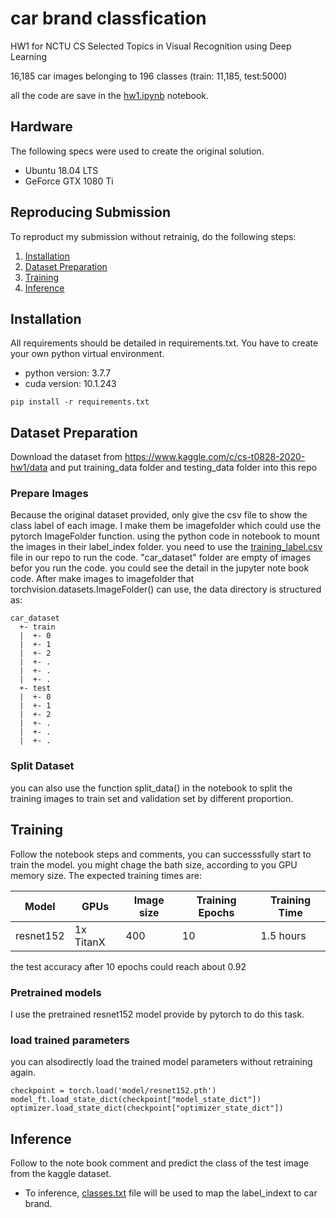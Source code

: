 # car brand classfication
HW1 for NCTU CS Selected Topics in Visual Recognition using Deep Learning

16,185 car images belonging to 196 classes (train: 11,185, test:5000)

all the code are save in the [hw1.ipynb](https://github.com/sweiichen/car-brand-classification/blob/main/hw1.ipynb) notebook.


## Hardware
The following specs were used to create the original solution.
- Ubuntu 18.04 LTS
- GeForce GTX 1080 Ti

## Reproducing Submission
To reproduct my submission without retrainig, do the following steps:
1. [Installation](#installation)
2. [Dataset Preparation](#dataset-preparation)
3. [Training](#training)
4. [Inference](#inference)

## Installation
All requirements should be detailed in  requirements.txt. 
You have to create your own python virtual environment.
- python version: 3.7.7 
- cuda version: 10.1.243

```
pip install -r requirements.txt
```

## Dataset Preparation
Download the dataset from https://www.kaggle.com/c/cs-t0828-2020-hw1/data
and put training_data folder and testing_data folder into this repo


### Prepare Images
Because the original dataset provided, only give the csv file to show the class label of each image.
I make them be imagefolder which could use the pytorch ImageFolder function.
using the python code in notebook to mount the images in their label_index folder.
you need to use the [training_label.csv](https://github.com/sweiichen/car-brand-classification/blob/main/training_label.csv) file in our repo to run the code.
"car_dataset" folder are empty of images befor you run the code.
you could see the detail in the jupyter note book code.
After make images to imagefolder that torchvision.datasets.ImageFolder() can use, the data directory is structured as:
```
car_dataset
  +- train
  |  +- 0
  |  +- 1
  |  +- 2
  |  +- .
  |  +- .
  |  +- .
  +- test
  |  +- 0
  |  +- 1
  |  +- 2
  |  +- .
  |  +- .
  |  +- .

```




### Split Dataset
you can also use the function split_data() in the notebook to split the training images to train set and validation set by different proportion.



## Training
Follow the notebook steps and comments, you can successsfully start to train the model.
you might chage the bath size, according to you GPU memory size.
The expected training times are:

Model | GPUs | Image size | Training Epochs | Training Time
------------ | ------------- | ------------- | ------------- | -------------
resnet152 | 1x TitanX | 400 | 10 | 1.5 hours

the test accuracy after 10 epochs could reach about 0.92

### Pretrained models
I use the pretrained resnet152 model provide by pytorch to do this task.

### load trained parameters
you can alsodirectly load the trained model parameters without retraining again.
```python=
checkpoint = torch.load('model/resnet152.pth')
model_ft.load_state_dict(checkpoint["model_state_dict"])
optimizer.load_state_dict(checkpoint["optimizer_state_dict"])
```

## Inference
Follow to the note book comment and predict the class of the test image from the kaggle dataset. 
- To inference, [classes.txt](https://github.com/sweiichen/car-brand-classification/blob/main/classes.txt) file will be used to map the label_indext to car brand.



